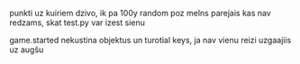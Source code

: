 punkti uz kuiriem dzivo,
ik pa 100y random poz
melns parejais kas nav redzams, skat test.py
var izest sienu

game.started
nekustina objektus un turotial keys, ja nav vienu reizi uzgaajiis uz augšu